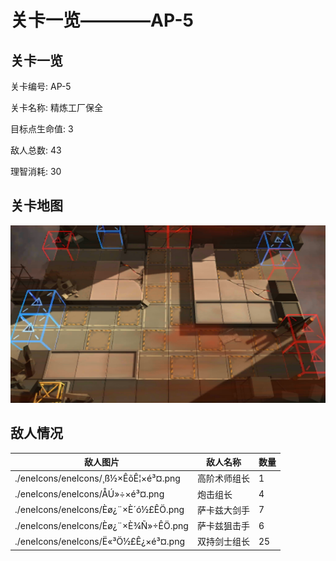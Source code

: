 # 关卡一览————AP-5


## 关卡一览

关卡编号: AP-5

关卡名称: 精炼工厂保全

目标点生命值: 3

敌人总数: 43

理智消耗: 30


## 关卡地图
![AP-5](./oprMap/AP-5.png)

## 敌人情况

| 敌人图片 | 敌人名称 | 数量  |
|---------|-----|-----|
| ./eneIcons/eneIcons/¸ß½×ÊõÊ¦×é³¤.png| 高阶术师组长  |   1  |
| ./eneIcons/eneIcons/ÅÚ»÷×é³¤.png| 炮击组长  |   4  |
| ./eneIcons/eneIcons/Èø¿¨×È´ó½£ÊÖ.png| 萨卡兹大剑手  |   7  |
| ./eneIcons/eneIcons/Èø¿¨×È¾Ñ»÷ÊÖ.png| 萨卡兹狙击手  |   6  |
| ./eneIcons/eneIcons/Ë«³Ö½£Ê¿×é³¤.png| 双持剑士组长  |   25  |
